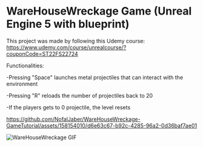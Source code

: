 # WareHouseWreckage Game (Unreal Engine 5 with blueprint)
 This project was made by following this Udemy course: https://www.udemy.com/course/unrealcourse/?couponCode=ST22FS22724


 
Functionalities:

-Pressing "Space" launches metal projectiles that can interact with the environment

-Pressing "R" reloads the number of projectiles back to 20

-If the players gets to 0 projectile, the level resets


https://github.com/NofalJaber/WareHouseWreckage-GameTutorial/assets/158154010/d6e63c67-b92c-4285-96a2-0d36baf7ae01

![WareHouseWreckage GIF](https://github.com/NofalJaber/WareHouseWreckage-GameTutorial/assets/158154010/bb3e3ab3-5c98-47c5-a4f2-27a21f0f3c0b)

